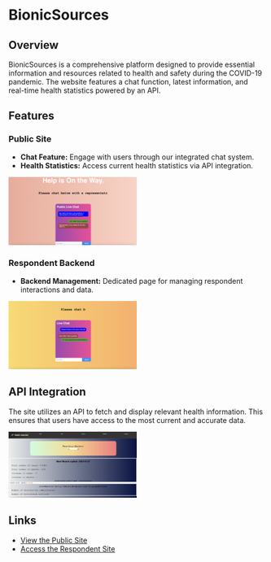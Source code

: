 # BionicSources

## Overview
BionicSources is a comprehensive platform designed to provide essential information and resources related to health and safety during the COVID-19 pandemic. The website features a chat function, latest information, and real-time health statistics powered by an API.

## Features

### Public Site
- **Chat Feature:** Engage with users through our integrated chat system.
- **Health Statistics:** Access current health statistics via API integration.

<p>
  <img width="50%" height="auto" src="images/User.png">
</p>

### Respondent Backend
- **Backend Management:** Dedicated page for managing respondent interactions and data.

<p>
  <img width="50%" height="auto" src="images/Respondent.png">
</p>

## API Integration
The site utilizes an API to fetch and display relevant health information. This ensures that users have access to the most current and accurate data.

<p>
  <img width="50%" height="auto" src="images/API_Stats.png">
</p>

## Links
- [View the Public Site](https://zc82531.github.io/Bionic-Sources/)
- [Access the Respondent Site](https://zc82531.github.io/Bionic-Sources/respondent/respondent.html)

